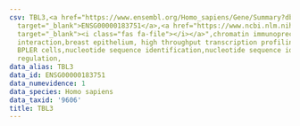 ```yaml
---
csv: TBL3,<a href="https://www.ensembl.org/Homo_sapiens/Gene/Summary?db=core;g=ENSG00000183751"
  target="_blank">ENSG00000183751</a>,<a href="https://www.ncbi.nlm.nih.gov/pubmed/22863008"
  target="_blank"><i class="fas fa-file"></i></a>",chromatin immunoprecipitation assay,direct
  interaction,breast epithelium, high throughput transcription profiling by microarray,
  BPLER cells,nucleotide sequence identification,nucleotide sequence identification,transcriptional
  regulation,
data_alias: TBL3
data_id: ENSG00000183751
data_numevidence: 1
data_species: Homo sapiens
data_taxid: '9606'
title: TBL3
---
```

